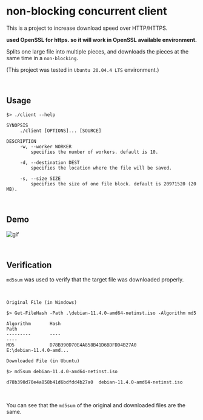 # non-blocking concurrent client

This is a project to increase download speed over HTTP/HTTPS.

**used OpenSSL for https. so it will work in OpenSSL available environment.**

Splits one large file into multiple pieces, and downloads the pieces at the same time in a `non-blocking`.

(This project was tested in `Ubuntu 20.04.4 LTS` environment.)

<br/>

## Usage

```
$> ./client --help

SYNOPSIS
     ./client [OPTIONS]... [SOURCE]

DESCRIPTION
     -w, --worker WORKER
         specifies the number of workers. default is 10.

     -d, --destination DEST
         specifies the location where the file will be saved.

     -s, --size SIZE
         specifies the size of one file block. default is 20971520 (20 MB).
```

<br/>

## Demo

![gif](https://user-images.githubusercontent.com/12230655/191024988-f4660878-2d04-4087-a2c3-abea0f34f478.gif)

<br/>

## Verification

`md5sum` was used to verify that the target file was downloaded properly.

<br/>

`Original File (in Windows)`
```
$> Get-FileHash -Path .\debian-11.4.0-amd64-netinst.iso -Algorithm md5

Algorithm       Hash                                                                   Path
---------       ----                                                                   ----
MD5             D78B390D70E4A858B41D6BDFDD4B27A0                                       E:\debian-11.4.0-amd...
```

`Downloaded File (in Ubuntu)`
```
$> md5sum debian-11.4.0-amd64-netinst.iso 

d78b390d70e4a858b41d6bdfdd4b27a0  debian-11.4.0-amd64-netinst.iso
```

<br/>

You can see that the `md5sum` of the original and downloaded files are the same.

